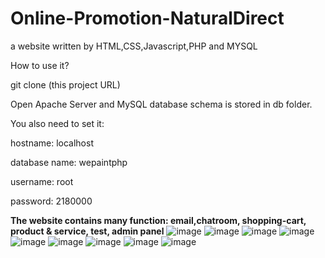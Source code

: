 # Online-Promotion-NaturalDirect
a website written by HTML,CSS,Javascript,PHP and MYSQL

<p>How to use it?</p>
git clone (this project URL)

Open Apache Server and MySQL database schema is stored in db folder.
<p>You also need to set it:</p>

<p>hostname: localhost</p>
<p>database name: wepaintphp</p>
<p>username: root</p>
<p>password: 2180000</p>

<b>The website contains many function: email,chatroom, shopping-cart, product & service, test, admin panel</b>
![image](https://user-images.githubusercontent.com/37294801/83221567-bdda4f00-a1a8-11ea-83ae-fc800f082c7d.png)
![image](https://user-images.githubusercontent.com/37294801/83221573-c16dd600-a1a8-11ea-88f3-1224317638f9.png)
![image](https://user-images.githubusercontent.com/37294801/83221591-c92d7a80-a1a8-11ea-9160-8745dddef23a.png)
![image](https://user-images.githubusercontent.com/37294801/83221586-c6cb2080-a1a8-11ea-94d5-c519060df2f0.png)
![image](https://user-images.githubusercontent.com/37294801/83221604-d2b6e280-a1a8-11ea-90d6-b1989a6f4fc2.png)
![image](https://user-images.githubusercontent.com/37294801/83221617-d9455a00-a1a8-11ea-89c7-81f2ebf5da8e.png)
![image](https://user-images.githubusercontent.com/37294801/83221641-ecf0c080-a1a8-11ea-99c2-668876c12300.png)
![image](https://user-images.githubusercontent.com/37294801/83221630-e5c9b280-a1a8-11ea-91fe-efede330a640.png)
![image](https://user-images.githubusercontent.com/37294801/83221653-f548fb80-a1a8-11ea-9369-53c8cb0e2682.png)
